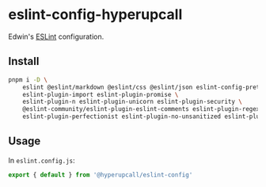 # eslint-config-hyperupcall

Edwin's [ESLint](https://eslint.org) configuration.

## Install

```sh
pnpm i -D \
	eslint @eslint/markdown @eslint/css @eslint/json eslint-config-prettier @hyperupcall/eslint-config \
	eslint-plugin-import eslint-plugin-promise \
	eslint-plugin-n eslint-plugin-unicorn eslint-plugin-security \
	@eslint-community/eslint-plugin-eslint-comments eslint-plugin-regexp \
	eslint-plugin-perfectionist eslint-plugin-no-unsanitized eslint-plugin-mdx
```

## Usage

In `eslint.config.js`:

```js
export { default } from '@hyperupcall/eslint-config'
```
